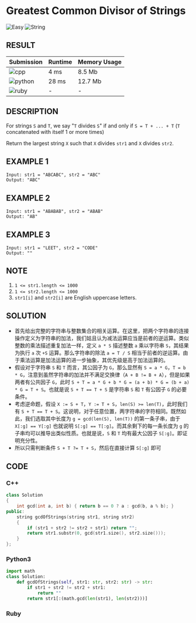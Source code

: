 # Greatest Common Divisor of Strings

![Easy](https://img.shields.io/badge/-Easy-5cb85c.svg) ![String](https://img.shields.io/badge/字符串-String-007ec6.svg)

## RESULT

| Submission                                                         | Runtime | Memory Usage |
| ------------------------------------------------------------------ | ------- | ------------ |
| ![cpp](https://img.shields.io/badge/leetcode1071-cpp-f34b7d.svg)   | 4 ms    | 8.5 Mb       |
| ![python](https://img.shields.io/badge/leetcode1071-py-3572A5.svg) | 28 ms   | 12.7 Mb      |
| ![ruby](https://img.shields.io/badge/leetcode1071-rb-701516.svg)   | -       | -            |

## DESCRIPTION

For strings `S` and `T`, we say "`T` divides `S`" if and only if `S = T + ... + T`  (`T` concatenated with itself 1 or more times)

Return the largest string `X` such that `X` divides `str1` and `X` divides `str2`.

## EXAMPLE 1

```plain
Input: str1 = "ABCABC", str2 = "ABC"
Output: "ABC"
```

## EXAMPLE 2

```plain
Input: str1 = "ABABAB", str2 = "ABAB"
Output: "AB"
```

## EXAMPLE 3

```plain
Input: str1 = "LEET", str2 = "CODE"
Output: ""
```

## NOTE

1. `1 <= str1.length <= 1000`
2. `1 <= str2.length <= 1000`
3. `str1[i]` and `str2[i]` are English uppercase letters.

## SOLUTION

* 首先给出完整的字符串与整数集合的相关运算。在这里，把两个字符串的连接操作定义为字符串的加法，我们姑且认为减法运算应当是前者的逆运算。类似整数的乘法描述重复加法一样，定义 `a * S` 描述整数 `a` 乘以字符串 `S`，其结果为执行 `a` 次 `+S` 运算。那么字符串的除法 `a = T / S` 相当于前者的逆运算。由于乘法运算是加法运算的进一步抽象，其优先级是高于加法运算的。
* 假设对于字符串 `S` 和 `T` 而言，其公因子为 `G`，那么显然有 `S = a * G`，`T = b * G`，注意到虽然字符串的加法并不满足交换律（`A + B != B + A`），但是如果两者有公共因子 `G`，此时 `S + T = a * G + b * G = (a + b) * G = (b + a) * G = T + S`。也就是说 `S + T == T + S` 是字符串 `S` 和 `T` 有公因子 `G` 的必要条件。
* 考虑逆命题，假设 `X := S + T`，`Y := T + S`，`len(S) >= len(T)`，此时我们有 `S + T == T + S`。这说明，对于任意位置，两字符串的字符相同。既然如此，我们选取其中长度为 `g = gcd(len(S), len(T))` 的第一条子串，由于 `X[:g] == Y[:g]` 也就说明 `S[:g] == T[:g]`。而其余剩下的每一条长度为 `g` 的子串均可以推导出类似性质。也就是说，`S` 和 `T` 均有最大公因子 `S[:g]`。即证明充分性。
* 所以只需判断条件 `S + T ?= T + S`，然后在直接计算 `S[:g]` 即可

## CODE

### C++

```cpp
class Solution
{
    int gcd(int a, int b) { return b == 0 ? a : gcd(b, a % b); }
public:
    string gcdOfStrings(string str1, string str2)
    {
        if (str1 + str2 != str2 + str1) return "";
        return str1.substr(0, gcd(str1.size(), str2.size()));
    }
};
```

### Python3

```python
import math
class Solution:
    def gcdOfStrings(self, str1: str, str2: str) -> str:
        if str1 + str2 != str2 + str1:
            return ""
        return str1[:(math.gcd(len(str1), len(str2)))]
```

### Ruby

